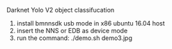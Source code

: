 Darknet Yolo V2 object classifucation

1. install bmnnsdk usb mode in x86 ubuntu 16.04 host
2. insert the NNS or EDB as device mode
3. run the command: ./demo.sh demo3.jpg
